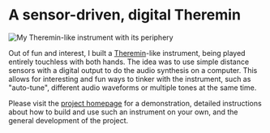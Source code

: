 # A sensor-driven, digital Theremin

![My Theremin-like instrument with its periphery](http://dominikschreiber.de/theremin/theremin-periphery-small.jpg)

Out of fun and interest, I built a [Theremin](https://en.wikipedia.org/wiki/Theremin)-like instrument, being played entirely touchless with both hands. The idea was to use simple distance sensors with a digital output to do the audio synthesis on a computer. This allows for interesting and fun ways to tinker with the instrument, such as "auto-tune", different audio waveforms or multiple tones at the same time.

Please visit the [project homepage](https://domschrei.github.io/theresa) for a demonstration, detailed instructions about how to build and use such an instrument on your own, and the general development of the project.
